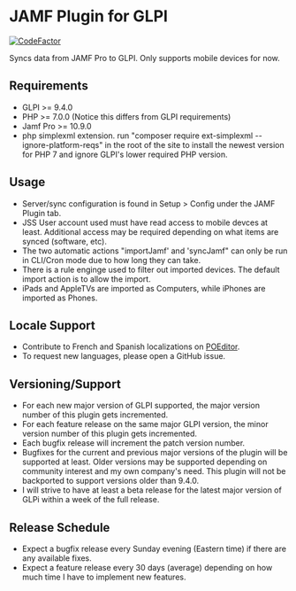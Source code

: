 # JAMF Plugin for GLPI

[![CodeFactor](https://www.codefactor.io/repository/github/cconard96/jamf/badge/master)](https://www.codefactor.io/repository/github/cconard96/jamf/overview/master)

Syncs data from JAMF Pro to GLPI.
Only supports mobile devices for now.

## Requirements
- GLPI >= 9.4.0
- PHP >= 7.0.0 (Notice this differs from GLPI requirements)
- Jamf Pro >= 10.9.0
- php simplexml extension. run "composer require ext-simplexml --ignore-platform-reqs" in the root of the site to install the newest version for PHP 7 and ignore GLPI's lower required PHP version.

## Usage
- Server/sync configuration is found in Setup > Config under the JAMF Plugin tab.
- JSS User account used must have read access to mobile devces at least. Additional access may be required depending on what items are synced (software, etc).
- The two automatic actions "importJamf' and 'syncJamf" can only be run in CLI/Cron mode due to how long they can take.
- There is a rule enginge used to filter out imported devices. The default import action is to allow the import.
- iPads and AppleTVs are imported as Computers, while iPhones are imported as Phones.

## Locale Support
- Contribute to French and Spanish localizations on [POEditor](https://poeditor.com/join/project/BepTgrM7ab).
- To request new languages, please open a GitHub issue.

## Versioning/Support
- For each new major version of GLPI supported, the major version number of this plugin gets incremented.
- For each feature release on the same major GLPI version, the minor version number of this plugin gets incremented.
- Each bugfix release will increment the patch version number.
- Bugfixes for the current and previous major versions of the plugin will be supported at least. Older versions may be supported depending on community interest and my own company's need. This plugin will not be backported to support versions older than 9.4.0.
- I will strive to have at least a beta release for the latest major version of GLPi within a week of the full release.

## Release Schedule
- Expect a bugfix release every Sunday evening (Eastern time) if there are any available fixes.
- Expect a feature release every 30 days (average) depending on how much time I have to implement new features.

